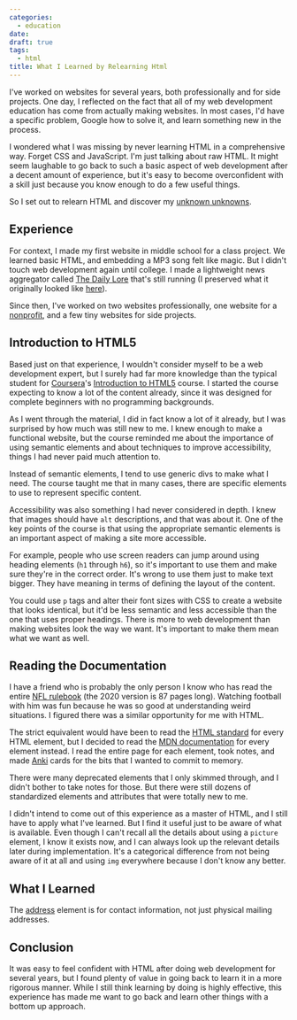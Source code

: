 ```yaml
---
categories:
  - education
date:
draft: true
tags:
  - html
title: What I Learned by Relearning Html
---
```


I've worked on websites for several years, both professionally and for side
projects. One day, I reflected on the fact that all of my web development
education has come from actually making websites. In most cases, I'd have a
specific problem, Google how to solve it, and learn something new in the
process.

I wondered what I was missing by never learning HTML in a comprehensive way.
Forget CSS and JavaScript. I'm just talking about raw HTML. It might seem
laughable to go back to such a basic aspect of web development after a decent
amount of experience, but it's easy to become overconfident with a skill just
because you know enough to do a few useful things.

So I set out to relearn HTML and discover my [unknown
unknowns](https://en.wikipedia.org/wiki/There_are_known_knowns).

## Experience

For context, I made my first website in middle school for a class project. We
learned basic HTML, and embedding a MP3 song felt like magic. But I didn't touch
web development again until college. I made a lightweight news aggregator called
[The Daily Lore](https://www.dailylore.com/) that's still running (I preserved
what it originally looked like [here](https://www.dailylore.com/legacy)).

Since then, I've worked on two websites professionally, one website for a
[nonprofit](https://sublimefund.org/), and a few tiny websites for side
projects.

## Introduction to HTML5

Based just on that experience, I wouldn't consider myself to be a web
development expert, but I surely had far more knowledge than the typical student
for [Coursera](https://www.coursera.org/)'s [Introduction to
HTML5](https://www.coursera.org/learn/html) course. I started the course
expecting to know a lot of the content already, since it was designed for
complete beginners with no programming backgrounds.

As I went through the material, I did in fact know a lot of it already, but I
was surprised by how much was still new to me. I knew enough to make a
functional website, but the course reminded me about the importance of using
semantic elements and about techniques to improve accessibility, things I had
never paid much attention to.

Instead of semantic elements, I tend to use generic divs to make what I need.
The course taught me that in many cases, there are specific elements to use to
represent specific content.

Accessibility was also something I had never considered in depth. I knew that
images should have `alt` descriptions, and that was about it. One of the key
points of the course is that using the appropriate semantic elements is an
important aspect of making a site more accessible.

For example, people who use screen readers can jump around using heading
elements (`h1` through `h6`), so it's important to use them and make sure
they're in the correct order. It's wrong to use them just to make text bigger.
They have meaning in terms of defining the layout of the content.

You could use `p` tags and alter their font sizes with CSS to create a website
that looks identical, but it'd be less semantic and less accessible than the one
that uses proper headings. There is more to web development than making websites
look the way we want. It's important to make them mean what we want as well.

## Reading the Documentation

I have a friend who is probably the only person I know who has read the entire
[NFL rulebook](https://operations.nfl.com/the-rules) (the 2020 version is 87
pages long). Watching football with him was fun because he was so good at
understanding weird situations. I figured there was a similar opportunity for me
with HTML.

The strict equivalent would have been to read the [HTML
standard](https://html.spec.whatwg.org/) for every HTML element, but I decided
to read the [MDN
documentation](https://developer.mozilla.org/en-US/docs/Web/HTML/Element) for
every element instead. I read the entire page for each element, took notes, and
made [Anki](https://apps.ankiweb.net/) cards for the bits that I wanted to
commit to memory.

There were many deprecated elements that I only skimmed through, and I didn't
bother to take notes for those. But there were still dozens of standardized
elements and attributes that were totally new to me.

I didn't intend to come out of this experience as a master of HTML, and I still
have to apply what I've learned. But I find it useful just to be aware of what
is available. Even though I can't recall all the details about using a `picture`
element, I know it exists now, and I can always look up the relevant details
later during implementation. It's a categorical difference from not being aware
of it at all and using `img` everywhere because I don't know any better.

## What I Learned

The [address](https://developer.mozilla.org/en-US/docs/Web/HTML/Element/address)
element is for contact information, not just physical mailing addresses.

## Conclusion

It was easy to feel confident with HTML after doing web development for several
years, but I found plenty of value in going back to learn it in a more rigorous
manner. While I still think learning by doing is highly effective, this
experience has made me want to go back and learn other things with a bottom up
approach.
